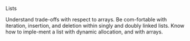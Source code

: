 Lists

Understand trade-offs with respect to arrays. Be com-fortable with iteration, insertion, and deletion within singly and doubly linked lists. Know how to imple-ment a list with dynamic allocation, and with arrays.
